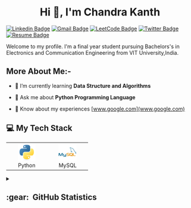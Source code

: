 <h1 align="center">Hi 👋, I'm Chandra Kanth</h1>

[![Linkedin Badge](https://img.shields.io/badge/-Chandra_Kanth-blue?style=for-the-badge&logo=Linkedin&logoColor=white&link=https://www.linkedin.com/in/chandrakanth-10/)](https://www.linkedin.com/in/chandrakanth-10/)
[![Gmail Badge](https://img.shields.io/badge/-Chandra_Kanth-c14438?&style=for-the-badge&logo=Gmail&color=white&link=mailto:chandrakanthpuligundla@gmail.com)](mailto:chandrakanthpuligundla@gmail.com)
[![LeetCode Badge](https://img.shields.io/badge/-Chandra_Kanth-c14438?&style=for-the-badge&logo=leetcode&logoColor=black&color=brightgreen&link=https://leetcode.com/chandrakanthpuligundla/)](https://leetcode.com/chandrakanthpuligundla/)
[![Twitter Badge](https://img.shields.io/badge/-@iamkanth10-1ca0f1?style=for-the-badge&labelColor=1ca0f1&logo=twitter&logoColor=white&link=https://twitter.com/iamkanth10)](https://twitter.com/iamkanth10)
[![Resume Badge](https://img.shields.io/badge/-My_Resume-47CCCC?style=for-the-badge&logo=files&logoColor=white&color=blueviolet&link=https://drive.google.com)](https://drive.google.com)

Welcome to my profile. I'm a final year student pursuing Bachelors's in Electronics and Communication Engineering from VIT University,India.

## More About Me:-
- 🌱 I’m currently learning **Data Structure and Algorithms**

- 💬 Ask me about **Python Programming Language**

- 📄 Know about my experiences [www.google.com](www.google.com)



## 💻 My Tech Stack

<table>
<td align="center" width="96">
      <a href="https://www.python.org/">
        <img src="https://raw.githubusercontent.com/devicons/devicon/master/icons/python/python-original.svg" width="48" height="48" alt="Python" />
      </a>
      <br>Python
    </td>
  
<td align="center"  width="96">
      <a href="https://www.mysql.com/">
        <img src="https://raw.githubusercontent.com/devicons/devicon/master/icons/mysql/mysql-original-wordmark.svg" width="48" height="48" alt="MySQL" />
      </a>
      <br>MySQL
    </td>
  
  </tr>
</table>

<details>
  <summary><h2>:gear: &nbsp;GitHub Statistics</h2></summary>
<p align=center>
  <a href="https://github.com/Chandrakanth10/github-readme-stats" title="Go to Source">
    <img height=150 align="center" src="https://github-readme-stats.vercel.app/api?username=Chandrakanth10&show_icons=true&theme=vision-friendly-dark">
  </a>
  <a href="https://github.com/Chandrakanth10/github-readme-stats">
  <img height=150 align="center" src="https://github-readme-stats.vercel.app/api/top-langs/?username=Chandrakanth10&langs_count=8&layout=compact&theme=vision-friendly-dark" />
  </a>
</p>


